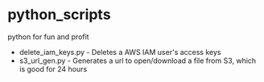# python_scripts
python for fun and profit

* delete_iam_keys.py - Deletes a AWS IAM user's access keys
* s3_url_gen.py - Generates a url to open/download a file from S3, which is good for 24 hours

